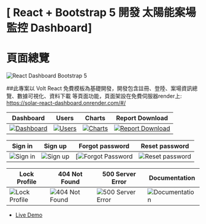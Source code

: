 # [ React + Bootstrap 5 開發 太陽能案場監控 Dashboard]
<!-- (https://demo.themesberg.com/volt-react-dashboard) [![Tweet](https://img.shields.io/twitter/url/http/shields.io.svg?style=social&logo=twitter)](https://twitter.com/intent/tweet?url=https%3A%2F%2Fgithub.com%2Fthemesberg%2Fvolt-react-dashboard&via=themesberg&text=Check%20out%20this%20open%20source%20React%20Dashboard) -->

# 頁面總覽
![ React Dashboard Bootstrap 5](https://drive.google.com/uc?export=view&id=1oiHMbc9uF_NppTTVDQKBPJsJq4RuBxDS)

##此專案以 Volt React 免費模板為基礎開發，開發包含註冊、登陸、案場資訊總覽、數據可視化、資料下載 等頁面功能，頁面架設在免費伺服器render上: https://solar-react-dashboard.onrender.com/#/


| Dashboard | Users | Charts | Report Download|
| --- | --- | --- | --- |
| [![Dashboard](https://drive.google.com/uc?export=view&id=1G485Udbx4tEp3I9njRgx14u5u0tTVyjj)](https://drive.google.com/uc?export=view&id=1G485Udbx4tEp3I9njRgx14u5u0tTVyjj) | [![Users](https://drive.google.com/uc?export=view&id=15grKxOOZMypbWeHpLsUflluR3cW0Kq68)](https://drive.google.com/uc?export=view&id=15grKxOOZMypbWeHpLsUflluR3cW0Kq68) | [![Charts](https://drive.google.com/uc?export=view&id=1ScWkX-T3-peU_w7aBdmWaNYc3cUdNT7S)](https://drive.google.com/uc?export=view&id=1ScWkX-T3-peU_w7aBdmWaNYc3cUdNT7S) | [![Report Download](https://drive.google.com/uc?export=view&id=15SuWJ1Oswowse-NFWE0gwdtLPatznlTD)](https://drive.google.com/uc?export=view&id=15SuWJ1Oswowse-NFWE0gwdtLPatznlTD)

| Sign in | Sign up | Forgot password | Reset password |
| --- | --- | --- | --- |
| ![Sign in](https://themesberg.s3.us-east-2.amazonaws.com/public/products/volt-pro-react-dashboard/github/sign-in.jpg)| ![Sign up](https://themesberg.s3.us-east-2.amazonaws.com/public/products/volt-pro-react-dashboard/github/sign-up.jpg) |[![Forgot Password](https://themesberg.s3.us-east-2.amazonaws.com/public/products/volt-pro-react-dashboard/github/forgot-password.jpg)|![Reset password](https://themesberg.s3.us-east-2.amazonaws.com/public/products/volt-pro-react-dashboard/github/reset-password.jpg)

| Lock Profile | 404 Not Found | 500 Server Error | Documentation |
| --- | --- | --- | --- |
| ![Lock Profile](https://themesberg.s3.us-east-2.amazonaws.com/public/products/volt-pro-react-dashboard/github/lock.jpg)| ![404 Not Found](https://themesberg.s3.us-east-2.amazonaws.com/public/products/volt-pro-react-dashboard/github/404.jpg) | ![500 Server Error](https://themesberg.s3.us-east-2.amazonaws.com/public/products/volt-pro-react-dashboard/github/500.jpg) | ![Documentation](https://themesberg.s3.us-east-2.amazonaws.com/public/products/volt-pro-react-dashboard/github/docs.jpg)

-   [Live Demo](https://solar-react-dashboard.onrender.com/#/)

